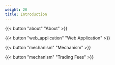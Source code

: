 ```yaml
---
weight: 20
title: Introduction
---
```


{{< button "about" "About" >}}

{{< button "web_application" "Web Application" >}}

{{< button "mechanism" "Mechanism" >}}

{{< button "mechanism" "Trading Fees" >}}

